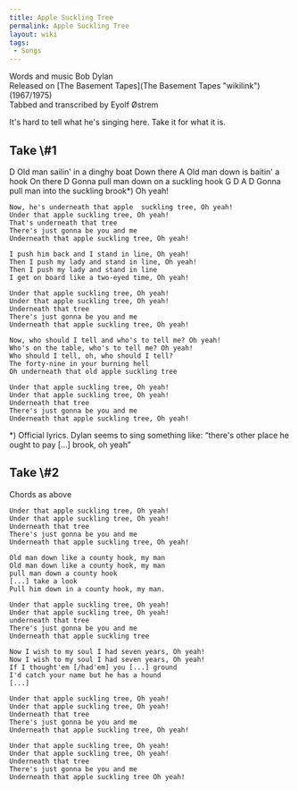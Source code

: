 ```yaml
---
title: Apple Suckling Tree
permalink: Apple Suckling Tree
layout: wiki
tags:
 - Songs
---
```


Words and music Bob Dylan  
Released on [The Basement Tapes](The Basement Tapes "wikilink")
(1967/1975)  
Tabbed and transcribed by Eyolf Østrem

It's hard to tell what he's singing here. Take it for what it is.

<h2 class="songversion">
Take \#1

</h2>
    D
    Old man sailin' in a dinghy boat Down there
                                      A
    Old man down is baitin' a hook On there
          D
    Gonna pull man down on a suckling hook
          G                                     D      A     D
    Gonna pull man into the suckling brook*) Oh yeah!

    Now, he's underneath that apple  suckling tree, Oh yeah!
    Under that apple suckling tree, Oh yeah!
    That's underneath that tree
    There's just gonna be you and me
    Underneath that apple suckling tree, Oh yeah!

    I push him back and I stand in line, Oh yeah!
    Then I push my lady and stand in line, Oh yeah!
    Then I push my lady and stand in line
    I get on board like a two-eyed time, Oh yeah!

    Under that apple suckling tree, Oh yeah!
    Under that apple suckling tree, Oh yeah!
    Underneath that tree
    There's just gonna be you and me
    Underneath that apple suckling tree, Oh yeah!

    Now, who should I tell and who's to tell me? Oh yeah!
    Who's on the table, who's to tell me? Oh yeah!
    Who should I tell, oh, who should I tell?
    The forty-nine in your burning hell
    Oh underneath that old apple suckling tree

    Under that apple suckling tree, Oh yeah!
    Under that apple suckling tree, Oh yeah!
    Underneath that tree
    There's just gonna be you and me
    Underneath that apple suckling tree, Oh yeah!

\*) Official lyrics. Dylan seems to sing something like: “there's other
place he ought to pay [...] brook, oh yeah”

<h2 class="songversion">
Take \#2

</h2>
Chords as above

    Under that apple suckling tree, Oh yeah!
    Under that apple suckling tree, Oh yeah!
    Underneath that tree
    There's just gonna be you and me
    Underneath that apple suckling tree, Oh yeah!

    Old man down like a county hook, my man
    Old man down like a county hook, my man
    pull man down a county hook
    [...] take a look
    Pull him down in a county hook, my man.

    Under that apple suckling tree, Oh yeah!
    Under that apple suckling tree, Oh yeah!
    underneath that tree
    There's just gonna be you and me
    Underneath that apple suckling tree

    Now I wish to my soul I had seven years, Oh yeah!
    Now I wish to my soul I had seven years, Oh yeah!
    If I thought'em [/had'em] you [...] ground
    I'd catch your name but he has a hound
    [...]

    Under that apple suckling tree, Oh yeah!
    Under that apple suckling tree, Oh yeah!
    Underneath that tree
    There's just gonna be you and me
    Underneath that apple suckling tree, Oh yeah!

    Under that apple suckling tree, Oh yeah!
    Under that apple suckling tree, Oh yeah!
    Underneath that tree
    There's just gonna be you and me
    Underneath that apple suckling tree Oh yeah!
